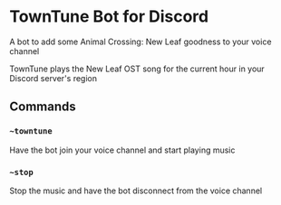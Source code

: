 # TownTune Bot for Discord
A bot to add some Animal Crossing: New Leaf goodness to your voice channel

TownTune plays the New Leaf OST song for the current hour in your Discord server's region

## Commands
### `~towntune` 
Have the bot join your voice channel and start playing music

### `~stop`
Stop the music and have the bot disconnect from the voice channel